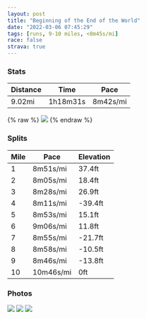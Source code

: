 ```yaml
---
layout: post
title: "Beginning of the End of the World"
date: "2022-03-06 07:45:29"
tags: [runs, 9-10 miles, <8m45s/mi]
race: false
strava: true
---
```


### Stats

| Distance | Time | Pace |
|----------|------|------|
|9.02mi|1h18m31s|8m42s/mi|

{% raw %}
<img src='https://maps.googleapis.com/maps/api/staticmap?maptype=roadmap&path=enc:obwwF|jsbMBg@Ri@Ak@YmBR[m@c@@e@\_Bn@w@AoA^i@Jc@@_@Oq@Fc@EUXWLq@b@c@K[EDKPSEqAs@_AgA_A_@G^Ym@MLk@e@aCgCF?@JMVaCmB_A_AgCuA{A}AU?qCaByAuAw@Mu@s@_AJaAq@aAYiBwBaBgAs@Y}CaC][Ym@sAg@w@w@mAq@Q[i@Sk@i@{@YGIA_@IGy@@o@g@UUh@LYSaBkDe@iEVoES{EnAaE`@cCA{@Kg@s@cAuHyD_BkBq@{AOcBB_A~@kCHq@?}@Qy@q@oAc@g@_Bw@mA_Ac@i@qA}CsA{AoAk@uBe@s@HkBx@cAGgAq@iAmAiBsDa@g@c@OeBFmH{B}BqAwAuAqAkB{@}@yBeA{BoAcAw@w@kA_@aA[yBEg@XyFOy@Wi@yJoHuBiAoGoE_FgCq@MsBBiCg@e@@mA^}@t@]Je@@aAQeBy@_As@iCaCgCoD{@k@[GuCRqEm@u@e@wA}Ak@eB[g@SQe@Ee@VQ^En@NbAlA`CDn@Il@]j@a@TcAGoBcBu@_A}BqAoAQw@Ha@ZyAtC}@`C[`CC~Aa@xBJj@n@|@|@j@h@An@U`@aANcCj@{@n@[`C?~Ao@p@@|@Xl@l@dAlBZz@R`Bd@dA`A~@x@PdA|@n@`CVbBh@vAx@pAjBvApAl@dCr@\X`AbAd@t@l@bBn@x@dAd@`DEhAp@l@dAhAlEtAxC`CbCdBr@hBFdB[pBq@h@Ip@FvB`AzBzBb@l@bBhDt@j@`ANjCObANr@b@t@r@dBdDjBhCrDfDt@hBbBrCzAxA\T~@HfG_@fBXf@Zj@r@d@`BLnAz@dAzChBjFnBzBvAbBdChAtBxA`BpE`DRb@bAVPRhA~CDp@M~DOHz@f@\B`Ap@dBNp@Xt@z@hCfA\XfFvA`@^Vh@hAZh@z@|DdCXd@ZJdB`Br@Hb@Tj@|@vAd@|BfA|AfAx@^fAx@vA~B`@Zr@RjAz@fANrAdAhBz@V@JNgEzJKAFt@NRMf@]NQ^PCbA`@l@dAnBnA\^?VbBtAf@x@~@`@_@d@Sj@a@pCSl@m@rAu@dAAp@N@N{@p@o@k@d@&key=AIzaSyC1MId7bFpkLXNAaYhBSTb8jLyiSqzbDtM&size=800x800&markers=color:yellow|label:S|40.75576,-73.99615&markers=color:green|label:F|40.756190000000046,-73.99700999999992'>
{% endraw %}

### Splits

| Mile | Pace | Elevation |
|------|------|-----------|
|1|8m51s/mi|37.4ft|
|2|8m05s/mi|18.4ft|
|3|8m28s/mi|26.9ft|
|4|8m11s/mi|-39.4ft|
|5|8m53s/mi|15.1ft|
|6|9m06s/mi|11.8ft|
|7|8m55s/mi|-21.7ft|
|8|8m58s/mi|-10.5ft|
|9|8m46s/mi|-13.8ft|
|10|10m46s/mi|0ft|

### Photos
<img src='https://dgtzuqphqg23d.cloudfront.net/CySYNFdcNHrK7aS_YMule5Gm-JwOl2skgECrXqdTvpg-768x438.jpg'>

<img src='https://dgtzuqphqg23d.cloudfront.net/KqDrf8aAryybf2db5FD-QpdyHu6Fib04X5kJX2lNGzI-576x768.jpg'>

<img src='https://dgtzuqphqg23d.cloudfront.net/fA0PVN6-cDr_kQg3ULXA3tbEQY7rDiVD2494HHlTyQg-614x768.jpg'>
